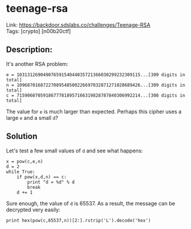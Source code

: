 teenage-rsa
===========

Link: https://backdoor.sdslabs.co/challenges/Teenage-RSA \
Tags: [crypto] [n00b20ctf]

Description:
------------

It's another RSA problem:

    e = 10313126904907659154044035721366030299232309115...[309 digits in total]
    n = 10968701687227089548500226697032871271028689426...[309 digits in total]
    c = 71590607059186777818957166319828787840306992214...[308 digits in total]

The value for `e` is much larger than expected. Perhaps this cipher uses a large `e` and a small `d`?

Solution
--------

Let's test a few small values of `d` and see what happens:

    x = pow(c,e,n)
    d = 2
    while True:
        if pow(x,d,n) == c:
            print "d = %d" % d
            break
        d += 1

Sure enough, the value of `d` is 65537. As a result, the message can be decrypted very easily:

    print hex(pow(c,65537,n))[2:].rstrip('L').decode('hex')
